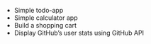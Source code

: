 - Simple todo-app
- Simple calculator app
- Build a shopping cart
- Display GitHub’s user stats using GitHub API
